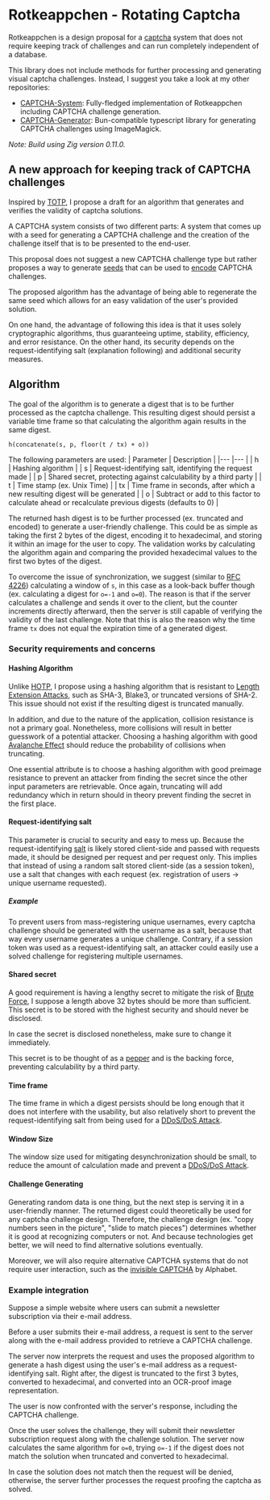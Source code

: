# Rotkeappchen - Rotating Captcha

Rotkeappchen is a design proposal for a [captcha](https://en.wikipedia.org/wiki/CAPTCHA)
system that does not require keeping track of challenges and can run completely
independent of a database.

This library does not include methods for further processing and generating visual
captcha challenges. Instead, I suggest you take a look at my other repositories:
- [CAPTCHA-System](https://github.com/DISTREAT/captcha-system):
Fully-fledged implementation of Rotkeappchen including CAPTCHA challenge generation.
- [CAPTCHA-Generator](https://github.com/DISTREAT/captcha-generator):
Bun-compatible typescript library for generating CAPTCHA challenges using ImageMagick.

_Note: Build using Zig version 0.11.0._

## A new approach for keeping track of CAPTCHA challenges

Inspired by [TOTP](https://en.wikipedia.org/wiki/Time-based_one-time_password),
I propose a draft for an algorithm that generates and verifies
the validity of captcha solutions.

A CAPTCHA system consists of two different parts: A system that comes up with a seed for
generating a CAPTCHA challenge and the creation of the challenge itself that is to be
presented to the end-user.

This proposal does not suggest a new CAPTCHA challenge type but rather proposes a way to
generate [seeds](https://en.wikipedia.org/wiki/Random_seed) that can be used to
[encode](https://en.wikipedia.org/wiki/Encoding) CAPTCHA challenges.

The proposed algorithm has the advantage of being able to regenerate the same seed which
allows for an easy validation of the user's provided solution.

On one hand, the advantage of following this idea is that it uses solely cryptographic
algorithms, thus guaranteeing uptime, stability, efficiency, and error resistance.
On the other hand, its security depends on the request-identifying salt (explanation following)
and additional security measures.

## Algorithm

The goal of the algorithm is to generate a digest that is to be further processed
as the captcha challenge. This resulting digest should persist a variable time frame so that
calculating the algorithm again results in the same digest.

```
h(concatenate(s, p, floor(t / tx) + o))
```

The following parameters are used:
| Parameter 	| Description 	|
|---	|---	|
| h 	| Hashing algorithm 	|
| s 	| Request-identifying salt, identifying the request made 	|
| p 	| Shared secret, protecting against calculability by a third party 	|
| t 	| Time stamp (ex. Unix Time) 	|
| tx 	| Time frame in seconds, after which a new resulting digest will be generated 	|
| o 	| Subtract or add to this factor to calculate ahead or recalculate previous digests (defaults to 0) 	|

The returned hash digest is to be further processed (ex. truncated and encoded) to generate a user-friendly challenge.
This could be as simple as taking the first 2 bytes of the digest, encoding it to hexadecimal, and storing it within
an image for the user to copy. The validation works by calculating the algorithm again and comparing the provided
hexadecimal values to the first two bytes of the digest.

To overcome the issue of synchronization, we suggest (similar to [RFC 4226](https://datatracker.ietf.org/doc/html/rfc4226))
calculating a window of `s`, in this case as a look-back buffer though (ex. calculating a digest for `o=-1` and `o=0`).
The reason is that if the server calculates a challenge and sends it over to the client, but the counter increments directly afterward,
then the server is still capable of verifying the validity of the last challenge. Note that this is also the reason why
the time frame `tx` does not equal the expiration time of a generated digest.

### Security requirements and concerns

#### Hashing Algorithm

Unlike [HOTP](https://en.wikipedia.org/wiki/HMAC-based_one-time_password), I propose using a
hashing algorithm that is resistant to [Length Extension Attacks](https://en.wikipedia.org/wiki/Length_extension_attack),
such as SHA-3, Blake3, or truncated versions of SHA-2. This issue should not exist if the resulting digest
is truncated manually.


In addition, and due to the nature of the application, collision resistance
is not a primary goal. Nonetheless, more collisions will result in better guesswork of a potential
attacker. Choosing a hashing algorithm with good [Avalanche Effect](https://en.wikipedia.org/wiki/Avalanche_effect)
should reduce the probability of collisions when truncating.

One essential attribute is to choose a hashing algorithm with good preimage resistance to prevent
an attacker from finding the secret since the other input parameters are retrievable. Once again,
truncating will add redundancy which in return should in theory prevent finding the secret in the first place.

#### Request-identifying salt

This parameter is crucial to security and easy to mess up. Because the request-identifying
[salt](https://en.wikipedia.org/wiki/Salt_(cryptography)) is likely stored client-side
and passed with requests made, it should be designed per request and per request only.
This implies that instead of using a random salt stored client-side (as a session token),
use a salt that changes with each request (ex. registration of users -> unique username requested).

##### Example

To prevent users from mass-registering unique usernames, every captcha challenge should be generated
with the username as a salt, because that way every username generates a unique challenge.
Contrary, if a session token was used as a request-identifying salt, an attacker could easily use
a solved challenge for registering multiple usernames.

#### Shared secret

A good requirement is having a lengthy secret to mitigate the risk of [Brute Force](https://en.wikipedia.org/wiki/Brute-force_search),
I suppose a length above 32 bytes should be more than sufficient. This secret is to be stored with the highest
security and should never be disclosed.

In case the secret is disclosed nonetheless, make sure to change it immediately.

This secret is to be thought of as a [pepper](https://en.wikipedia.org/wiki/Pepper_(cryptography)) and is the backing force, preventing calculability by a third party.

#### Time frame

The time frame in which a digest persists should be long enough that it does not interfere with the usability, but also
relatively short to prevent the request-identifying salt from being used for a [DDoS/DoS Attack](https://en.wikipedia.org/wiki/Denial-of-service_attack).

#### Window Size

The window size used for mitigating desynchronization should be small, to reduce the amount of calculation made and prevent
a [DDoS/DoS Attack](https://en.wikipedia.org/wiki/Denial-of-service_attack).

#### Challenge Generating

Generating random data is one thing, but the next step is serving it in a user-friendly manner.
The returned digest could theoretically be used for any captcha challenge design.
Therefore, the challenge design (ex. "copy numbers seen in the picture", "slide to match pieces") determines whether
it is good at recognizing computers or not. And because technologies get better, we will need to find alternative solutions eventually.

Moreover, we will also require alternative CAPTCHA systems that do not require user interaction,
such as the [invisible CAPTCHA](https://developers.google.com/recaptcha/docs/invisible) by Alphabet.

### Example integration

Suppose a simple website where users can submit a newsletter subscription via their e-mail address.

Before a user submits their e-mail address, a request is sent to the server along with the e-mail
address provided to retrieve a CAPTCHA challenge.

The server now interprets the request and uses the proposed algorithm to generate a hash digest using
the user's e-mail address as a request-identifying salt. Right after, the digest is truncated to the
first 3 bytes, converted to hexadecimal, and converted into an OCR-proof image representation.

The user is now confronted with the server's response, including the CAPTCHA challenge.

Once the user solves the challenge, they will submit their newsletter subscription request along with the challenge solution.
The server now calculates the same algorithm for `o=0`, trying `o=-1` if the digest does not match the solution when
truncated and converted to hexadecimal.

In case the solution does not match then the request will be denied, otherwise, the server further processes the
request proofing the captcha as solved.

